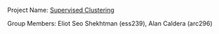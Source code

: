 Project Name: [Supervised Clustering](https://github.com/Alan-Caldera/ORIE-4741-Project)

Group Members: Eliot Seo Shekhtman (ess239), Alan Caldera (arc296)
